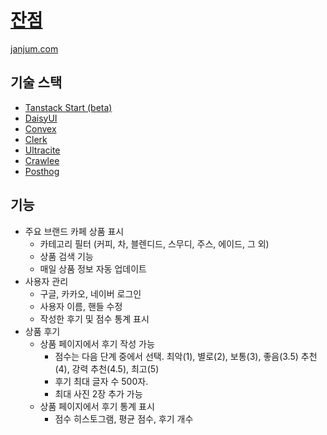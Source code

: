 # [잔점](https://janjum.com)

[janjum.com](https://janjum.com)

## 기술 스택

* [Tanstack Start (beta)](https://tanstack.com/start)
* [DaisyUI](https://daisyui.com)
* [Convex](https://convex.dev/referral/JOYONG4512)
* [Clerk](https://clerk.com)
* [Ultracite](https://ultracite.dev)
* [Crawlee](https://crawlee.dev)
* [Posthog](https://posthog.com)

## 기능

* 주요 브랜드 카페 상품 표시
  * 카테고리 필터 (커피, 차, 블렌디드, 스무디, 주스, 에이드, 그 외)
  * 상품 검색 기능
  * 매일 상품 정보 자동 업데이트
* 사용자 관리
  * 구글, 카카오, 네이버 로그인
  * 사용자 이름, 핸들 수정
  * 작성한 후기 및 점수 통계 표시
* 상품 후기
  * 상품 페이지에서 후기 작성 가능
    * 점수는 다음 단계 중에서 선택. 최악(1), 별로(2), 보통(3), 좋음(3.5) 추천(4), 강력 추천(4.5), 최고(5)
    * 후기 최대 글자 수 500자.
    * 최대 사진 2장 추가 가능
  * 상품 페이지에서 후기 통계 표시
    * 점수 히스토그램, 평균 점수, 후기 개수
